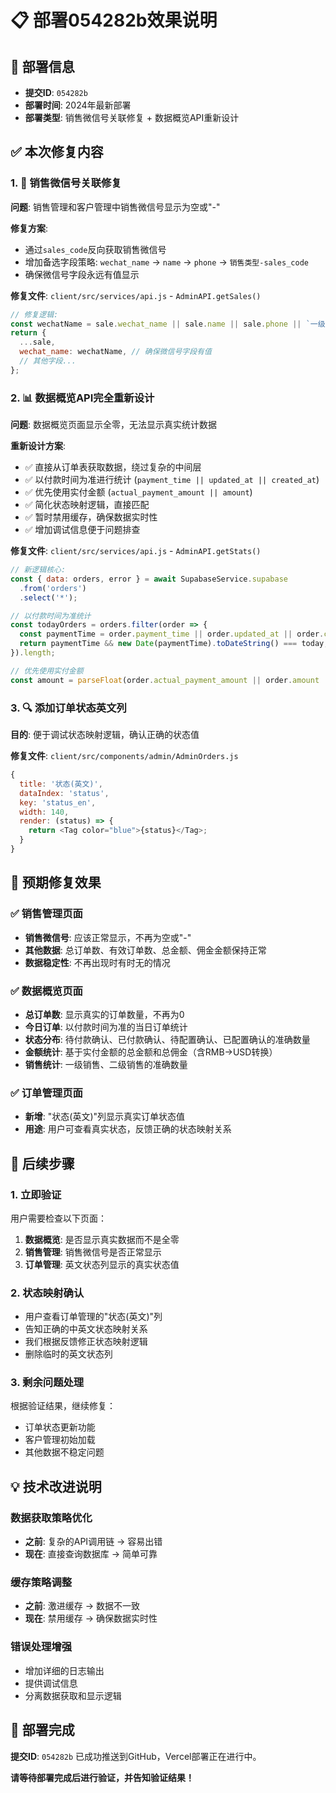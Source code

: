 # 📋 部署054282b效果说明

## 🚀 部署信息
- **提交ID**: `054282b`
- **部署时间**: 2024年最新部署
- **部署类型**: 销售微信号关联修复 + 数据概览API重新设计

## ✅ 本次修复内容

### 1. 🔧 销售微信号关联修复
**问题**: 销售管理和客户管理中销售微信号显示为空或"-"

**修复方案**: 
- 通过`sales_code`反向获取销售微信号
- 增加备选字段策略: `wechat_name` → `name` → `phone` → `销售类型-sales_code`
- 确保微信号字段永远有值显示

**修复文件**: `client/src/services/api.js` - `AdminAPI.getSales()`
```javascript
// 修复逻辑:
const wechatName = sale.wechat_name || sale.name || sale.phone || `一级销售-${sale.sales_code}`;
return {
  ...sale,
  wechat_name: wechatName, // 确保微信号字段有值
  // 其他字段...
};
```

### 2. 📊 数据概览API完全重新设计
**问题**: 数据概览页面显示全零，无法显示真实统计数据

**重新设计方案**:
- ✅ 直接从订单表获取数据，绕过复杂的中间层
- ✅ 以付款时间为准进行统计 (`payment_time || updated_at || created_at`)
- ✅ 优先使用实付金额 (`actual_payment_amount || amount`)
- ✅ 简化状态映射逻辑，直接匹配
- ✅ 暂时禁用缓存，确保数据实时性
- ✅ 增加调试信息便于问题排查

**修复文件**: `client/src/services/api.js` - `AdminAPI.getStats()`
```javascript
// 新逻辑核心:
const { data: orders, error } = await SupabaseService.supabase
  .from('orders')
  .select('*');

// 以付款时间为准统计
const todayOrders = orders.filter(order => {
  const paymentTime = order.payment_time || order.updated_at || order.created_at;
  return paymentTime && new Date(paymentTime).toDateString() === today;
}).length;

// 优先使用实付金额
const amount = parseFloat(order.actual_payment_amount || order.amount || 0);
```

### 3. 🔍 添加订单状态英文列
**目的**: 便于调试状态映射逻辑，确认正确的状态值

**修复文件**: `client/src/components/admin/AdminOrders.js`
```javascript
{
  title: '状态(英文)',
  dataIndex: 'status',
  key: 'status_en',
  width: 140,
  render: (status) => {
    return <Tag color="blue">{status}</Tag>;
  }
}
```

## 🎯 预期修复效果

### ✅ 销售管理页面
- **销售微信号**: 应该正常显示，不再为空或"-"
- **其他数据**: 总订单数、有效订单数、总金额、佣金金额保持正常
- **数据稳定性**: 不再出现时有时无的情况

### ✅ 数据概览页面  
- **总订单数**: 显示真实的订单数量，不再为0
- **今日订单**: 以付款时间为准的当日订单统计
- **状态分布**: 待付款确认、已付款确认、待配置确认、已配置确认的准确数量
- **金额统计**: 基于实付金额的总金额和总佣金（含RMB→USD转换）
- **销售统计**: 一级销售、二级销售的准确数量

### ✅ 订单管理页面
- **新增**: "状态(英文)"列显示真实订单状态值
- **用途**: 用户可查看真实状态，反馈正确的状态映射关系

## 🔧 后续步骤

### 1. 立即验证
用户需要检查以下页面：
1. **数据概览**: 是否显示真实数据而不是全零
2. **销售管理**: 销售微信号是否正常显示
3. **订单管理**: 英文状态列显示的真实状态值

### 2. 状态映射确认
- 用户查看订单管理的"状态(英文)"列
- 告知正确的中英文状态映射关系
- 我们根据反馈修正状态映射逻辑
- 删除临时的英文状态列

### 3. 剩余问题处理
根据验证结果，继续修复：
- 订单状态更新功能
- 客户管理初始加载
- 其他数据不稳定问题

## 💡 技术改进说明

### 数据获取策略优化
- **之前**: 复杂的API调用链 → 容易出错
- **现在**: 直接查询数据库 → 简单可靠

### 缓存策略调整  
- **之前**: 激进缓存 → 数据不一致
- **现在**: 禁用缓存 → 确保数据实时性

### 错误处理增强
- 增加详细的日志输出
- 提供调试信息
- 分离数据获取和显示逻辑

## 🎉 部署完成

**提交ID**: `054282b` 已成功推送到GitHub，Vercel部署正在进行中。

**请等待部署完成后进行验证，并告知验证结果！**
